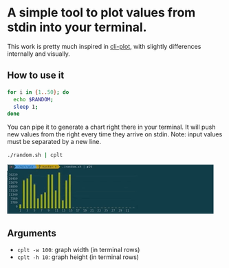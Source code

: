 A simple tool to plot values from stdin into your terminal.
===========================================================

This work is pretty much inspired in [cli-plot](https://github.com/Tabcorp/cli-plot), with
slightly differences internally and visually.


## How to use it

```bash
for i in {1..50}; do
  echo $RANDOM;
  sleep 1;
done
```

You can pipe it to generate a chart right there in your terminal.
It will push new values from the right every time they arrive on stdin.
Note: input values must be separated by a new line.

```bash
./random.sh | cplt
```

![Screenshot](https://github.com/calvernaz/plt/blob/master/plot.gif)

## Arguments

- `cplt -w 100`: graph width (in terminal rows)
- `cplt -h 10`: graph height (in terminal rows)